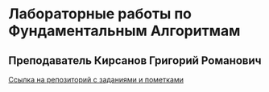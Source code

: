 # Лабораторные работы по Фундаментальным Алгоритмам 

## Преподаватель Кирсанов Григорий Романович

[Ссылка на репозиторий с заданиями и пометками](https://github.com/kirsanovgr/MAI_FundAlg_2024)
